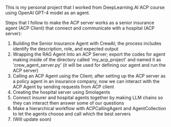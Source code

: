 This is my personal project that I worked from DeepLearning.AI ACP course using OpenAI GPT-4 model as an agent. 

Steps that I follow to make the ACP server works as a senior insurance agent (ACP Client) that connect and communicate with a hospital (ACP server):
1. Building the Senior Insurance Agent with CrewAI; the process includes identify the description, role, and expected output
2. Wrapping the RAG Agent Into an ACP Server; export the codes for agent making inside of the directory called 'my_acp_project' and named it as 'crew_agent_server.py' (it will be used for defining our agent and run the ACP server)
3. Calling an ACP Agent using the Client; after setting up the ACP server as a policy agent in an insurance company, now we can interact with the ACP Agent by sending requests from ACP client
4. Creating the hospital server using Smolagents
5. Connect insurer and hospital agents together by making LLM chains so they can interact then answer some of our questions
6. Make a hierarchical workflow with ACPCallingAgent and AgentCollection to let the agents choose and call which the best servers
7. (Will update soon)
